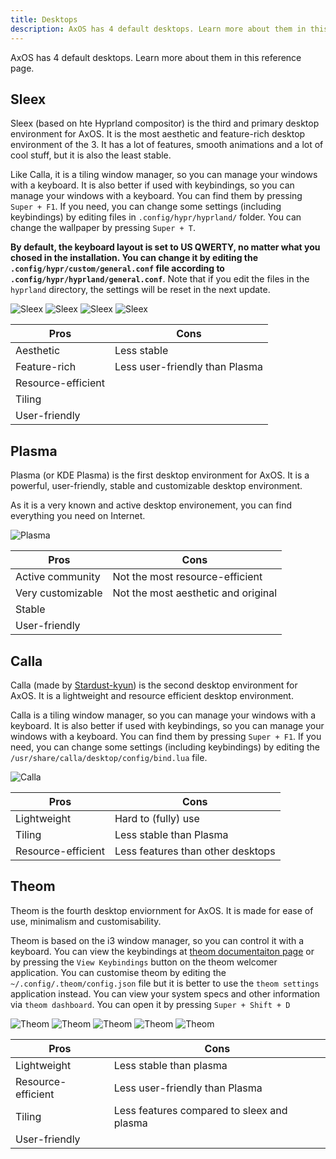 ```yaml
---
title: Desktops
description: AxOS has 4 default desktops. Learn more about them in this reference page.
---
```


AxOS has 4 default desktops. Learn more about them in this reference page.


## Sleex

Sleex (based on hte Hyprland compositor) is the third and primary desktop environment for AxOS. It is the most aesthetic and feature-rich desktop environment of the 3. It has a lot of features, smooth animations and a lot of cool stuff, but it is also the least stable.

Like Calla, it is a tiling window manager, so you can manage your windows with a keyboard. It is also better if used with keybindings, so you can manage your windows with a keyboard. You can find them by pressing `Super + F1`. If you need, you can change some settings (including keybindings) by editing files in `.config/hypr/hyprland/` folder. You can change the wallpaper by pressing `Super + T`.

**By default, the keyboard layout is set to US QWERTY, no matter what you chosed in the installation. You can change it by editing the `.config/hypr/custom/general.conf` file according to `.config/hypr/hyprland/general.conf`**. Note that if you edit the files in the `hyprland` directory, the settings will be reset in the next update.

![Sleex](../../../assets/desktops/sleex1.png)
![Sleex](../../../assets/dashboard/sleex_dashboard.gif)
![Sleex](../../../assets/desktops/sleex3.png)
![Sleex](../../../assets/desktops/sleex4.gif)

| Pros               | Cons                           |
| ------------------ | ------------------------------ |
| Aesthetic          | Less stable                    |
| Feature-rich       | Less user-friendly than Plasma |
| Resource-efficient |                                |
| Tiling             |                                |
| User-friendly      |                                |

## Plasma

Plasma (or KDE Plasma) is the first desktop environment for AxOS. It is a powerful, user-friendly, stable and customizable desktop environment.

As it is a very known and active desktop environement, you can find everything you need on Internet.

![Plasma](../../../assets/desktops/plasma1.png)

| Pros              | Cons                                |
| ----------------- | ----------------------------------- |
| Active community  | Not the most resource-efficient     |
| Very customizable | Not the most aesthetic and original |
| Stable            |                                     |
| User-friendly     |                                     |

## Calla

Calla (made by [Stardust-kyun](https://github.com/Stardust-kyun)) is the second desktop environment for AxOS. It is a lightweight and resource efficient desktop environment.

Calla is a tiling window manager, so you can manage your windows with a keyboard. It is also better if used with keybindings, so you can manage your windows with a keyboard. You can find them by pressing `Super + F1`. If you need, you can change some settings (including keybindings) by editing the `/usr/share/calla/desktop/config/bind.lua` file.

![Calla](../../../assets/desktops/calla.png)

| Pros               | Cons                              |
| ------------------ | --------------------------------- |
| Lightweight        | Hard to (fully) use               |
| Tiling             | Less stable than Plasma           |
| Resource-efficient | Less features than other desktops |

## Theom

Theom is the fourth desktop enviornment for AxOS. It is made for ease of use, minimalism and customisability.

Theom is based on the i3 window manager, so you can control it with a keyboard. You can view the keybindings at [theom documentaiton page](https://www.axos-project.com/docs/guides/theom/) or by pressing the `View Keybindings` button on the theom welcomer application. You can customise theom by editing the `~/.config/.theom/config.json` file but it is better to use the `theom settings` application instead. You can view your system specs and other information via `theom dashboard`. You can open it by pressing `Super + Shift + D`

![Theom](../../../assets/desktops/theom1.png)
![Theom](../../../assets/desktops/theom2.png)
![Theom](../../../assets/desktops/theom3.png)
![Theom](../../../assets/desktops/theom4.png)
![Theom](../../../assets/desktops/theom5.png)

| Pros               | Cons                                       |
| ------------------ | ------------------------------------------ |
| Lightweight        | Less stable than plasma                    |
| Resource-efficient | Less user-friendly than Plasma             |
| Tiling             | Less features compared to sleex and plasma |
| User-friendly      |                                            |
